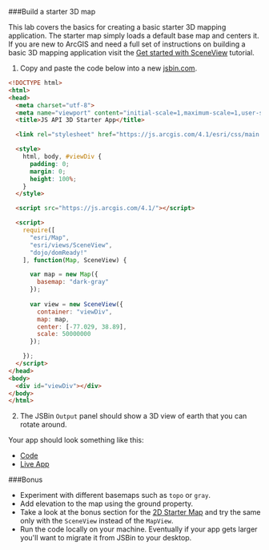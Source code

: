 ###Build a starter 3D map

This lab covers the basics for creating a basic starter 3D mapping application.
The starter map simply loads a default base map and centers it.
If you are new to ArcGIS and need a full set of instructions on building a basic 3D mapping application
visit the [Get started with SceneView](https://developers.arcgis.com/javascript/latest/sample-code/get-started-sceneview/index.html) tutorial.

1. Copy and paste the code below into a new [jsbin.com](http://jsbin.com).

  ```html 
  <!DOCTYPE html>
  <html>
  <head>
    <meta charset="utf-8">
    <meta name="viewport" content="initial-scale=1,maximum-scale=1,user-scalable=no">
    <title>JS API 3D Starter App</title>

    <link rel="stylesheet" href="https://js.arcgis.com/4.1/esri/css/main.css">

    <style>
      html, body, #viewDiv {
        padding: 0;
        margin: 0;
        height: 100%;
      }
    </style>

    <script src="https://js.arcgis.com/4.1/"></script>

    <script>
      require([
        "esri/Map",
        "esri/views/SceneView",
        "dojo/domReady!"
      ], function(Map, SceneView) {

        var map = new Map({
          basemap: "dark-gray"
        });
        
        var view = new SceneView({
          container: "viewDiv",
          map: map,
          center: [-77.029, 38.89],
          scale: 50000000
        });

      });
    </script>
  </head>
  <body>
    <div id="viewDiv"></div>
  </body>
  </html>
  ```

2. The JSBin `Output` panel should show a 3D view of earth that you can rotate around.

Your app should look something like this:

 * [Code](index.html)
 * [Live App](https://jofraley.github.io/Hacking_JavaScript/labs/jsapi/create_starter_map_3d/index.html)

###Bonus

* Experiment with different basemaps such as `topo` or `gray`.
* Add elevation to the map using the ground property.
* Take a look at the bonus section for the [2D Starter Map](../create_starter_map/lab.md#bonus) and try the same only with the `SceneView` instead of the `MapView`.
* Run the code locally on your machine. Eventually if your app gets larger you'll want to migrate it from JSBin to your desktop.
